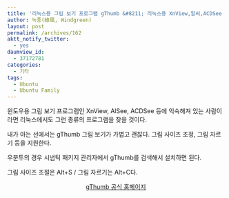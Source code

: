```yaml
---
title: '리눅스용 그림 보기 프로그램 gThumb &#8211; 리눅스용 XnView,알씨,ACDSee 같은 것을 찾는다면&#8230;'
author: 녹풍(綠風, Windgreen)
layout: post
permalink: /archives/162
aktt_notify_twitter:
  - yes
daumview_id:
  - 37172781
categories:
  - 기타
tags:
  - Ubuntu
  - Ubuntu Family
---
```

윈도우용 그림 보기 프로그램인 XnView, AlSee, ACDSee 등에 익숙해져 있는 사람이라면 리눅스에서도 그런 종류의 프로그램을 찾을 것이다.

내가 아는 선에서는 gThumb 그림 보기가 가볍고 괜찮다. 그림 사이즈 조정, 그림 자르기 등을 지원한다.

우분투의 경우 시냅틱 패키지 관리자에서 gThumb를 검색해서 설치하면 된다.

그림 사이즈 조절은 Alt+S / 그림 자르기는 Alt+C다.

<p style="text-align: center;">
  <a href="https://wiki.gnome.org/Apps/gthumb" target="_blank">gThumb 공식 홈페이지</a>
</p>